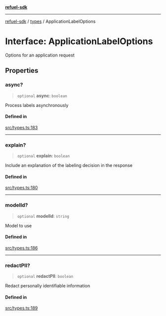 [**refuel-sdk**](../../README.md)

***

[refuel-sdk](../../modules.md) / [types](../README.md) / ApplicationLabelOptions

# Interface: ApplicationLabelOptions

Options for an application request

## Properties

### async?

> `optional` **async**: `boolean`

Process labels asynchronously

#### Defined in

[src/types.ts:183](https://github.com/refuel-ai/refuel-sdk/blob/6bdaa976108229093d96ed4ea0b79dde2d2eeea9/src/types.ts#L183)

***

### explain?

> `optional` **explain**: `boolean`

Include an explanation of the labeling decision in the response

#### Defined in

[src/types.ts:180](https://github.com/refuel-ai/refuel-sdk/blob/6bdaa976108229093d96ed4ea0b79dde2d2eeea9/src/types.ts#L180)

***

### modelId?

> `optional` **modelId**: `string`

Model to use

#### Defined in

[src/types.ts:186](https://github.com/refuel-ai/refuel-sdk/blob/6bdaa976108229093d96ed4ea0b79dde2d2eeea9/src/types.ts#L186)

***

### redactPII?

> `optional` **redactPII**: `boolean`

Redact personally identifiable information

#### Defined in

[src/types.ts:189](https://github.com/refuel-ai/refuel-sdk/blob/6bdaa976108229093d96ed4ea0b79dde2d2eeea9/src/types.ts#L189)
